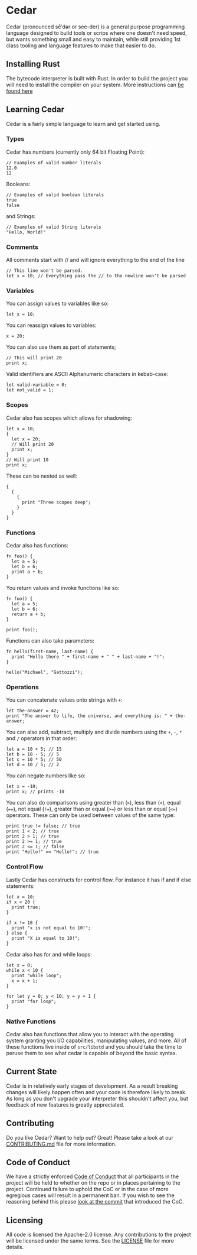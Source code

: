 # Cedar
Cedar (pronounced sēʹdər or see-der) is a general purpose programming language
designed to build tools or scrips where one doesn't need speed, but wants
something small and easy to maintain, while still providing 1st class tooling
and language features to make that easier to do.

## Installing Rust
The bytecode interpreter is built with Rust. In order to build the project you
will need to install the compiler on your system. More instructions can [be found
here](https://www.rust-lang.org/tools/install)

## Learning Cedar

Cedar is a fairly simple language to learn and get started using.

### Types

Cedar has numbers (currently only 64 bit Floating Point):

```
// Examples of valid number literals
12.0
12
```

Booleans:

```
// Examples of valid boolean literals
true
false
```

and Strings:
```
// Examples of valid String literals
"Hello, World!"
```

### Comments

All comments start with // and will ignore everything to the end of the line

```
// This line won't be parsed.
let x = 10; // Everything pass the // to the newline won't be parsed
```

### Variables

You can assign values to variables like so:

```
let x = 10;
```

You can reassign values to variables:

```
x = 20;
```

You can also use them as part of statements;

```
// This will print 20
print x;
```

Valid identifiers are ASCII Alphanumeric characters in kebab-case:

```
let valid-variable = 0;
let not_valid = 1;
```

### Scopes

Cedar also has scopes which allows for shadowing:

```
let x = 10;
{
  let x = 20;
  // Will print 20
  print x;
}
// Will print 10
print x;
```

These can be nested as well:

```
{
  {
    {
      print "Three scopes deep";
    }
  }
}
```

### Functions

Cedar also has functions:

```
fn foo() {
  let a = 5;
  let b = 6;
  print a + b;
}
```

You return values and invoke functions like so:

```
fn foo() {
  let a = 5;
  let b = 6;
  return a + b;
}

print foo();
```

Functions can also take parameters:

```
fn hello(first-name, last-name) {
  print "Hello there " + first-name + " " + last-name + "!";
}

hello("Michael", "Gattozzi");
```

### Operations

You can concatenate values onto strings with `+`:

```
let the-answer = 42;
print "The answer to life, the universe, and everything is: " + the-answer;
```

You can also add, subtract, multiply and divide numbers using the `+`, `-`, `*`
and `/` operators in that order:

```
let a = 10 + 5; // 15
let b = 10 - 5; // 5
let c = 10 * 5; // 50
let d = 10 / 5; // 2
```

You can negate numbers like so:

```
let x = -10;
print x; // prints -10
```

You can also do comparisons using greater than (`>`), less than (`<`), equal
(`==`), not equal (`!=`), greater than or equal (`>=`) or less than or equal
(`<=`) operators. These can only be used between values of the same type:

```
print true != false; // true
print 1 < 2; // true
print 2 > 1; // true
print 2 >= 1; // true
print 2 <= 1; // false
print "Hello!" == "Hello!"; // true
```

### Control Flow
Lastly Cedar has constructs for control flow. For instance it has if and if else
statements:

```
let x = 10;
if x < 20 {
  print true;
}

if x != 10 {
  print "x is not equal to 10!";
} else {
  print "X is equal to 10!";
}
```

Cedar also has for and while loops:

```
let x = 0;
while x < 10 {
  print "while loop";
  x = x + 1;
}

for let y = 0; y < 10; y = y + 1 {
  print "for loop";
}
```

### Native Functions

Cedar also has functions that allow you to interact with the operating system
granting you I/O capabilities, manipulating values, and more. All of these
functions live inside of `src/libstd` and you should take the time to peruse
them to see what cedar is capable of beyond the basic syntax.

## Current State

Cedar is in relatively early stages of development. As a result breaking changes
will likely happen often and your code is therefore likely to break. As long as
you don't upgrade your interpreter this shouldn't affect you, but feedback of
new features is greatly appreciated.

## Contributing

Do you like Cedar? Want to help out? Great! Please take a look at our
[CONTRIBUTING.md](CONTRIBUTING.md) file for more information.

## Code of Conduct

We have a strictly enforced [Code of Conduct](CODE_OF_CONDUCT.md) that all
participants in the project will be held to whether on the repo or in places
pertaining to the project. Continued failure to uphold the CoC or in the case of
more egregious cases will result in a permanent ban. If you wish to see the
reasoning behind this please [look at the commit][COC] that introduced the CoC.

## Licensing

All code is licensed the Apache-2.0 license. Any contributions to the project
will be licensed under the same terms. See the [LICENSE](LICENSE) file for more
details.

[COC]: https://github.com/mgattozzi/cedar/commit/fda64e1baeea90acfdc8e85b751fb1659819753b
